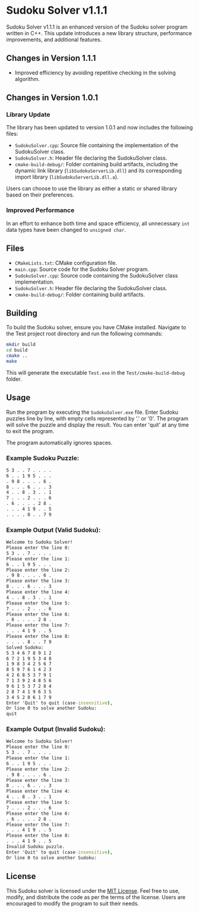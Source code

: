 # Sudoku Solver v1.1.1

Sudoku Solver v1.1.1 is an enhanced version of the Sudoku solver program written in C++. This update introduces a new library structure, performance improvements, and additional features.

## Changes in Version 1.1.1
- Improved efficiency by avoiding repetitive checking in the solving algorithm.

## Changes in Version 1.0.1

### Library Update

The library has been updated to version 1.0.1 and now includes the following files:

- `SudokuSolver.cpp`: Source file containing the implementation of the SudokuSolver class.
- `SudokuSolver.h`: Header file declaring the SudokuSolver class.
- `cmake-build-debug/`: Folder containing build artifacts, including the dynamic link library (`libSudokuServerLib.dll`) and its corresponding import library (`libSudokuServerLib.dll.a`).

Users can choose to use the library as either a static or shared library based on their preferences.

### Improved Performance

In an effort to enhance both time and space efficiency, all unnecessary `int` data types have been changed to `unsigned char`.

## Files

- `CMakeLists.txt`: CMake configuration file.
- `main.cpp`: Source code for the Sudoku Solver program.
- `SudokuSolver.cpp`: Source code containing the SudokuSolver class implementation.
- `SudokuSolver.h`: Header file declaring the SudokuSolver class.
- `cmake-build-debug/`: Folder containing build artifacts.

## Building

To build the Sudoku solver, ensure you have CMake installed. Navigate to the Test project root directory and run the following commands:

```bash
mkdir build
cd build
cmake ..
make
```

This will generate the executable `Test.exe` in the `Test/cmake-build-debug` folder.

## Usage

Run the program by executing the `SudokuSolver.exe` file. Enter Sudoku puzzles line by line, with empty cells represented by '.' or '0'. The program will solve the puzzle and display the result. You can enter 'quit' at any time to exit the program.

The program automatically ignores spaces.

### Example Sudoku Puzzle:

```cmd
5 3 . . 7 . . . .
6 . . 1 9 5 . . .
. 9 8 . . . . 6 .
8 . . . 6 . . . 3
4 . . 8 . 3 . . 1
7 . . . 2 . . . 6
. 6 . . . . 2 8 .
. . . 4 1 9 . . 5
. . . . 8 . . 7 9
```

### Example Output (Valid Sudoku):

```cmd
Welcome to Sudoku Solver!
Please enter the line 0:
5 3 . . 7 . . . .
Please enter the line 1:
6 . . 1 9 5 . . .
Please enter the line 2:
. 9 8 . . . . 6 .
Please enter the line 3:
8 . . . 6 . . . 3
Please enter the line 4:
4 . . 8 . 3 . . 1
Please enter the line 5:
7 . . . 2 . . . 6
Please enter the line 6:
. 6 . . . . 2 8 .
Please enter the line 7:
. . . 4 1 9 . . 5
Please enter the line 8:
. . . . 8 . . 7 9
Solved Sudoku:
5 3 4 6 7 8 9 1 2
6 7 2 1 9 5 3 4 8
1 9 8 3 4 2 5 6 7
8 5 9 7 6 1 4 2 3
4 2 6 8 5 3 7 9 1
7 1 3 9 2 4 8 5 6
9 6 1 5 3 7 2 8 4
2 8 7 4 1 9 6 3 5
3 4 5 2 8 6 1 7 9
Enter 'Quit' to quit (case-insensitive),
Or line 0 to solve another Sudoku:
quit
```

### Example Output (Invalid Sudoku):

```cmd
Welcome to Sudoku Solver!
Please enter the line 0:
5 3 . . 7 . . . .
Please enter the line 1:
6 . . 1 9 5 . . .
Please enter the line 2:
. 9 8 . . . . 6 .
Please enter the line 3:
8 . . . 6 . . . 3
Please enter the line 4:
4 . . 8 . 3 . . 1
Please enter the line 5:
7 . . . 2 . . . 6
Please enter the line 6:
. 6 . . . . 2 8 .
Please enter the line 7:
. . . 4 1 9 . . 5
Please enter the line 8:
. . . 4 1 9 . . 5
Invalid Sudoku puzzle.
Enter 'Quit' to quit (case-insensitive),
Or line 0 to solve another Sudoku:
```

## License

This Sudoku solver is licensed under the [MIT License](LICENSE). Feel free to use, modify, and distribute the code as per the terms of the license. Users are encouraged to modify the program to suit their needs.
